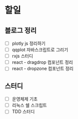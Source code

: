 # 할일

## 블로그 정리
- [ ] plotly js 정리하기
- [ ] qqplot 자바스크립트로 그리기
- [ ] rxjs 스터디
- [ ] react - dragdrop 컴포넌트 정리
- [ ] react - dropzone 컴포넌트 정리

## 스터디
- [ ] 운영체제 기초
- [ ] 리눅스 쉘 스크립트
- [ ] TDD 스터디
